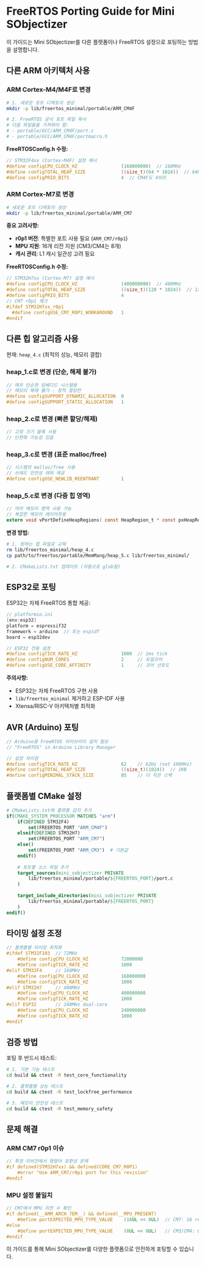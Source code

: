 # FreeRTOS Porting Guide for Mini SObjectizer

이 가이드는 Mini SObjectizer를 다른 플랫폼이나 FreeRTOS 설정으로 포팅하는 방법을 설명합니다.

## 다른 ARM 아키텍처 사용

### ARM Cortex-M4/M4F로 변경

```bash
# 1. 새로운 포트 디렉토리 생성
mkdir -p lib/freertos_minimal/portable/ARM_CM4F

# 2. FreeRTOS 공식 포트 파일 복사
# 다음 파일들을 가져와야 함:
# - portable/GCC/ARM_CM4F/port.c
# - portable/GCC/ARM_CM4F/portmacro.h
```

**FreeRTOSConfig.h 수정:**
```c
// STM32F4xx (Cortex-M4F) 설정 예시
#define configCPU_CLOCK_HZ                (168000000)  // 168MHz
#define configTOTAL_HEAP_SIZE             ((size_t)(64 * 1024))  // 64KB
#define configPRIO_BITS                   4  // CM4F도 4비트
```

### ARM Cortex-M7로 변경

```bash
# 새로운 포트 디렉토리 생성
mkdir -p lib/freertos_minimal/portable/ARM_CM7
```

**중요 고려사항:**
- **r0p1 버전**: 특별한 포트 사용 필요 (`ARM_CM7/r0p1`)
- **MPU 지원**: 16개 리전 지원 (CM3/CM4는 8개)
- **캐시 관리**: L1 캐시 일관성 고려 필요

**FreeRTOSConfig.h 수정:**
```c
// STM32H7xx (Cortex-M7) 설정 예시
#define configCPU_CLOCK_HZ                (400000000)  // 400MHz
#define configTOTAL_HEAP_SIZE             ((size_t)(128 * 1024))  // 128KB
#define configPRIO_BITS                   4
// CM7 r0p1 체크
#ifdef STM32H7xx_r0p1
  #define configUSE_CM7_R0P1_WORKAROUND   1
#endif
```

## 다른 힙 알고리즘 사용

현재: `heap_4.c` (최적의 성능, 메모리 결합)

### heap_1.c로 변경 (단순, 해제 불가)
```c
// 매우 단순한 임베디드 시스템용
// 메모리 해제 불가 - 정적 할당만
#define configSUPPORT_DYNAMIC_ALLOCATION  0
#define configSUPPORT_STATIC_ALLOCATION   1
```

### heap_2.c로 변경 (빠른 할당/해제)
```c
// 고정 크기 블록 사용
// 단편화 가능성 있음
```

### heap_3.c로 변경 (표준 malloc/free)
```c
// 시스템의 malloc/free 사용
// 쓰레드 안전성 래퍼 제공
#define configUSE_NEWLIB_REENTRANT        1
```

### heap_5.c로 변경 (다중 힙 영역)
```c
// 여러 메모리 영역 사용 가능
// 복잡한 메모리 레이아웃용
extern void vPortDefineHeapRegions( const HeapRegion_t * const pxHeapRegions );
```

**변경 방법:**
```bash
# 1. 원하는 힙 파일로 교체
rm lib/freertos_minimal/heap_4.c
cp path/to/freertos/portable/MemMang/heap_5.c lib/freertos_minimal/

# 2. CMakeLists.txt 업데이트 (자동으로 glob됨)
```

## ESP32로 포팅

ESP32는 자체 FreeRTOS 통합 제공:

```cpp
// platformio.ini
[env:esp32]
platform = espressif32
framework = arduino  // 또는 espidf
board = esp32dev

// ESP32 전용 설정
#define configTICK_RATE_HZ                1000  // 1ms tick
#define configNUM_CORES                   2     // 듀얼코어
#define configUSE_CORE_AFFINITY           1     // 코어 선호도
```

**주의사항:**
- ESP32는 자체 FreeRTOS 구현 사용
- `lib/freertos_minimal` 제거하고 ESP-IDF 사용
- Xtensa/RISC-V 아키텍처별 최적화

## AVR (Arduino) 포팅

```cpp
// Arduino용 FreeRTOS 라이브러리 설치 필요
// "FreeRTOS" in Arduino Library Manager

// 설정 차이점
#define configTICK_RATE_HZ                62    // 62Hz (not 1000Hz)
#define configTOTAL_HEAP_SIZE             ((size_t)(1024))  // 1KB
#define configMINIMAL_STACK_SIZE          85    // 더 작은 스택
```

## 플랫폼별 CMake 설정

```cmake
# CMakeLists.txt에 플랫폼 감지 추가
if(CMAKE_SYSTEM_PROCESSOR MATCHES "arm")
    if(DEFINED STM32F4)
        set(FREERTOS_PORT "ARM_CM4F")
    elseif(DEFINED STM32H7)
        set(FREERTOS_PORT "ARM_CM7")
    else()
        set(FREERTOS_PORT "ARM_CM3")  # 기본값
    endif()
    
    # 포트별 소스 파일 추가
    target_sources(mini_sobjectizer PRIVATE
        lib/freertos_minimal/portable/${FREERTOS_PORT}/port.c
    )
    
    target_include_directories(mini_sobjectizer PRIVATE
        lib/freertos_minimal/portable/${FREERTOS_PORT}
    )
endif()
```

## 타이밍 설정 조정

```c
// 플랫폼별 타이밍 최적화
#ifdef STM32F103  // 72MHz
    #define configCPU_CLOCK_HZ            72000000
    #define configTICK_RATE_HZ            1000
#elif STM32F4     // 168MHz
    #define configCPU_CLOCK_HZ            168000000
    #define configTICK_RATE_HZ            1000
#elif STM32H7     // 400MHz
    #define configCPU_CLOCK_HZ            400000000
    #define configTICK_RATE_HZ            1000
#elif ESP32       // 240MHz dual-core
    #define configCPU_CLOCK_HZ            240000000
    #define configTICK_RATE_HZ            1000
#endif
```

## 검증 방법

포팅 후 반드시 테스트:

```bash
# 1. 기본 기능 테스트
cd build && ctest -R test_core_functionality

# 2. 플랫폼별 성능 테스트
cd build && ctest -R test_lockfree_performance

# 3. 메모리 안전성 테스트
cd build && ctest -R test_memory_safety
```

## 문제 해결

### ARM CM7 r0p1 이슈
```c
// 특정 리비전에서 명령어 호환성 문제
#if defined(STM32H7xx) && defined(CORE_CM7_R0P1)
    #error "Use ARM_CM7/r0p1 port for this revision"
#endif
```

### MPU 설정 불일치
```c
// CM7에서 MPU 리전 수 확인
#if defined(__ARM_ARCH_7EM__) && defined(__MPU_PRESENT)
    #define portEXPECTED_MPU_TYPE_VALUE    (16UL << 8UL)  // CM7: 16 regions
#else
    #define portEXPECTED_MPU_TYPE_VALUE    (8UL << 8UL)   // CM3/CM4: 8 regions
#endif
```

이 가이드를 통해 Mini SObjectizer를 다양한 플랫폼으로 안전하게 포팅할 수 있습니다.